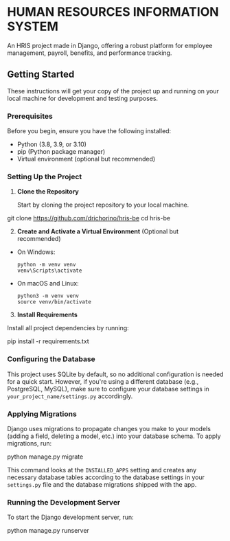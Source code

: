 
# HUMAN RESOURCES INFORMATION SYSTEM
An HRIS project made in Django, offering a robust platform for employee management, payroll, benefits, and performance tracking.

## Getting Started

These instructions will get your copy of the project up and running on your local machine for development and testing purposes.

### Prerequisites

Before you begin, ensure you have the following installed:
- Python (3.8, 3.9, or 3.10)
- pip (Python package manager)
- Virtual environment (optional but recommended)

### Setting Up the Project

1. **Clone the Repository**

   Start by cloning the project repository to your local machine.

git clone https://github.com/drichorino/hris-be
cd hris-be


2. **Create and Activate a Virtual Environment** (Optional but recommended)

- On Windows:
  ```
  python -m venv venv
  venv\Scripts\activate
  ```

- On macOS and Linux:
  ```
  python3 -m venv venv
  source venv/bin/activate
  ```

3. **Install Requirements**

Install all project dependencies by running:

pip install -r requirements.txt


### Configuring the Database

This project uses SQLite by default, so no additional configuration is needed for a quick start. However, if you're using a different database (e.g., PostgreSQL, MySQL), make sure to configure your database settings in `your_project_name/settings.py` accordingly.

### Applying Migrations

Django uses migrations to propagate changes you make to your models (adding a field, deleting a model, etc.) into your database schema. To apply migrations, run:

python manage.py migrate


This command looks at the `INSTALLED_APPS` setting and creates any necessary database tables according to the database settings in your `settings.py` file and the database migrations shipped with the app.

### Running the Development Server

To start the Django development server, run:

python manage.py runserver